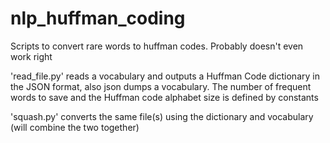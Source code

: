 # nlp_huffman_coding
Scripts to convert rare words to huffman codes. Probably doesn't even work right

'read_file.py' reads a vocabulary and outputs a Huffman Code dictionary in the JSON format, also json dumps a vocabulary. The number of frequent words to save and the Huffman code alphabet size is defined by constants

'squash.py' converts the same file(s) using the dictionary and vocabulary (will combine the two together)
